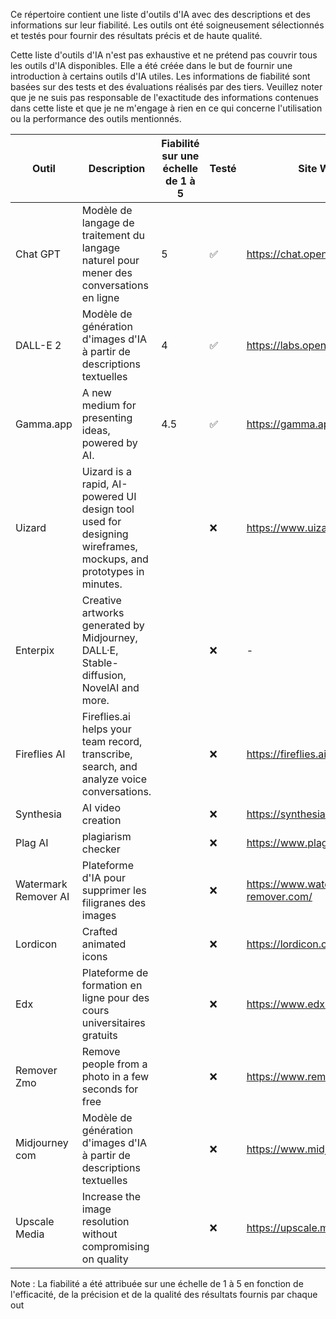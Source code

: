 Ce répertoire contient une liste d'outils d'IA avec des descriptions et des informations sur leur fiabilité. Les outils ont été soigneusement sélectionnés et testés pour fournir des résultats précis et de haute qualité.

Cette liste d'outils d'IA n'est pas exhaustive et ne prétend pas couvrir tous les outils d'IA disponibles. Elle a été créée dans le but de fournir une introduction à certains outils d'IA utiles. Les informations de fiabilité sont basées sur des tests et des évaluations réalisés par des tiers. Veuillez noter que je ne suis pas responsable de l'exactitude des informations contenues dans cette liste et que je ne m'engage à rien en ce qui concerne l'utilisation ou la performance des outils mentionnés.


| Outil        | Description   | Fiabilité sur une échelle de 1 à 5 | Testé | Site Web |
|--------------|---------------|------------------------------------|-------|----------|
| Chat GPT     | Modèle de langage de traitement du langage naturel pour mener des conversations en ligne | 5 | ✅ | https://chat.openai.com/ |
| DALL-E 2     | Modèle de génération d'images d'IA à partir de descriptions textuelles | 4 | ✅ | https://labs.openai.com/ |
| Gamma.app | A new medium for presenting ideas, powered by AI. | 4.5 | ✅ | https://gamma.app/ |
| Uizard       | Uizard is a rapid, AI-powered UI design tool used for designing wireframes, mockups, and prototypes in minutes. |  | ❌ | https://www.uizard.io/ |
| Enterpix     | Creative artworks generated by Midjourney, DALL·E, Stable-diffusion, NovelAI and more. |  | ❌ | - |
| Fireflies AI | Fireflies.ai helps your team record, transcribe, search, and analyze voice conversations. |  | ❌ | https://fireflies.ai/ |
| Synthesia    | AI video creation |  | ❌ | https://synthesia.io/ |
| Plag AI      | plagiarism checker |  | ❌ | https://www.plag.ai/ |
| Watermark Remover AI | Plateforme d'IA pour supprimer les filigranes des images |  | ❌ | https://www.watermark-remover.com/ |
| Lordicon     | Crafted animated icons |  | ❌ | https://lordicon.com/ |
| Edx | Plateforme de formation en ligne pour des cours universitaires gratuits |  | ❌ | https://www.edx.org/ |
| Remover Zmo | Remove people from a photo in a few seconds for free |  | ❌ | https://www.removerzmo.com/ |
| Midjourney com | Modèle de génération d'images d'IA à partir de descriptions textuelles |  | ❌ | https://www.midjourney.com/ |
| Upscale Media | Increase the image resolution without compromising on quality |  | ❌ | https://upscale.media/ |


Note : La fiabilité a été attribuée sur une échelle de 1 à 5 en fonction de l'efficacité, de la précision et de la qualité des résultats fournis par chaque out
